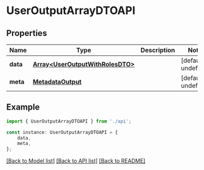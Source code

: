 # UserOutputArrayDTOAPI


## Properties

Name | Type | Description | Notes
------------ | ------------- | ------------- | -------------
**data** | [**Array&lt;UserOutputWithRolesDTO&gt;**](UserOutputWithRolesDTO.md) |  | [default to undefined]
**meta** | [**MetadataOutput**](MetadataOutput.md) |  | [default to undefined]

## Example

```typescript
import { UserOutputArrayDTOAPI } from './api';

const instance: UserOutputArrayDTOAPI = {
    data,
    meta,
};
```

[[Back to Model list]](../README.md#documentation-for-models) [[Back to API list]](../README.md#documentation-for-api-endpoints) [[Back to README]](../README.md)
